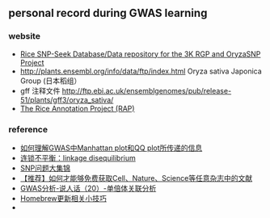 ## personal record during GWAS learning

### website
* [Rice SNP-Seek Database/Data repository for the 3K RGP and OryzaSNP Project](https://snp-seek.irri.org/_download.zul;jsessionid=B74C12560F462883DB15E8B804592950)
* http://plants.ensembl.org/info/data/ftp/index.html  Oryza sativa Japonica Group (日本稻组）
* gff 注释文件 http://ftp.ebi.ac.uk/ensemblgenomes/pub/release-51/plants/gff3/oryza_sativa/
* [The Rice Annotation Project (RAP)](https://rapdb.dna.affrc.go.jp/)


### reference
* [如何理解GWAS中Manhattan plot和QQ plot所传递的信息](https://mp.weixin.qq.com/s/93gm-TsWEamML-ghBzFSPg)
* [连锁不平衡：linkage disequilibrium](https://cloud.tencent.com/developer/article/1625934)
* [SNP问题大集锦](https://www.cnblogs.com/wangprince2017/p/9815380.html)
* [【推荐】如何才能够免费获取Cell、Nature、Science等任意杂志中的文献](https://mp.weixin.qq.com/s/68xYwHcF8DBDx2y3JrnpZQ)
* [GWAS分析-说人话（20）-单倍体关联分析](https://www.jianshu.com/p/66262b7655bc)
* [Homebrew更新相关小技巧](https://blog.chaosjohn.com/Homebrew-upgrade.html)
* []()

